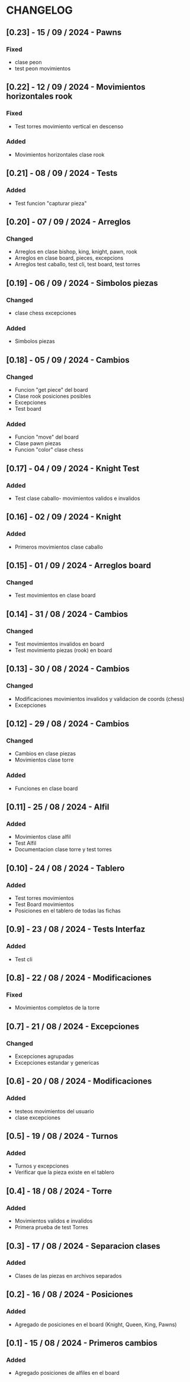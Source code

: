 # CHANGELOG

## [0.23] - 15 / 09 / 2024 - Pawns
### Fixed
 
- clase peon
- test peon movimientos


## [0.22] - 12 / 09 / 2024 - Movimientos horizontales rook

### Fixed
 
- Test torres movimiento vertical en descenso

### Added

- Movimientos horizontales clase rook

## [0.21] - 08 / 09 / 2024 - Tests

### Added

- Test funcion "capturar pieza"

## [0.20] - 07 / 09 / 2024 - Arreglos

### Changed

- Arreglos en clase bishop, king, knight, pawn, rook
- Arreglos en clase board, pieces, excepcions
- Arreglos test caballo, test cli, test board, test torres

## [0.19] - 06 / 09 / 2024 - Simbolos piezas

### Changed

- clase chess excepciones

### Added

- Simbolos piezas

## [0.18] - 05 / 09 / 2024 - Cambios

### Changed

- Funcion "get piece" del board
- Clase rook posiciones posibles
- Excepciones 
- Test board

### Added

- Funcion "move" del board
- Clase pawn piezas
- Funcion "color" clase chess

## [0.17] - 04 / 09 / 2024 - Knight Test

### Added

- Test clase caballo- movimientos validos e invalidos

## [0.16] - 02 / 09 / 2024 - Knight 

### Added

- Primeros movimientos clase caballo

## [0.15] - 01 / 09 / 2024 - Arreglos board 

### Changed

- Test movimientos en clase board

## [0.14] - 31 / 08 / 2024 - Cambios 

### Changed

- Test movimientos invalidos en board
- Test movimiento piezas (rook) en board

## [0.13] - 30 / 08 / 2024 - Cambios 

### Changed

- Modificaciones movimientos invalidos y validacion de coords (chess)
- Excepciones

## [0.12] - 29 / 08 / 2024 - Cambios 

### Changed

- Cambios en clase piezas
- Movimientos clase torre

### Added

- Funciones en clase board

## [0.11] - 25 / 08 / 2024 - Alfil

### Added

- Movimientos clase alfil
- Test Alfil
- Documentacion clase torre y test torres

## [0.10] - 24 / 08 / 2024 - Tablero

### Added

- Test torres movimientos
- Test Board movimientos
- Posiciones en el tablero de todas las fichas

## [0.9] - 23 / 08 / 2024 - Tests Interfaz

### Added

- Test cli

## [0.8] - 22 / 08 / 2024 - Modificaciones

### Fixed

- Movimientos completos de la torre

## [0.7] - 21 / 08 / 2024 - Excepciones

### Changed

- Excepciones agrupadas
- Excepciones estandar y genericas 

## [0.6] - 20 / 08 / 2024 - Modificaciones

### Added

- testeos movimientos del usuario
- clase excepciones

## [0.5] - 19 / 08 / 2024 - Turnos

### Added

- Turnos y excepciones
- Verificar que la pieza existe en el tablero

## [0.4] - 18 / 08 / 2024 - Torre

### Added

- Movimientos validos e invalidos
- Primera prueba de test Torres

## [0.3] - 17 / 08 / 2024 - Separacion clases

### Added

- Clases de las piezas en archivos separados

## [0.2] - 16 / 08 / 2024 - Posiciones

### Added

- Agregado de posiciones en el board (Knight, Queen, King, Pawns)


## [0.1] - 15 / 08 / 2024 - Primeros cambios

### Added

- Agregado posiciones de alfiles en el board